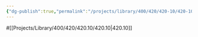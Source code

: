 ```yaml
---
{"dg-publish":true,"permalink":"/projects/library/400/420/420-10/420-10/","noteIcon":"0","created":"2024-01-29T12:44:23.945+09:00","updated":"2024-02-17T12:37:11.613+09:00"}
---
```


#[[Projects/Library/400/420/420.10/420.10\|420.10]]
